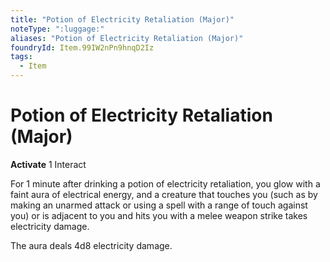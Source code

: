 ```yaml
---
title: "Potion of Electricity Retaliation (Major)"
noteType: ":luggage:"
aliases: "Potion of Electricity Retaliation (Major)"
foundryId: Item.99IW2nPn9hnqD2Iz
tags:
  - Item
---
```


# Potion of Electricity Retaliation (Major)

**Activate** 1 Interact

For 1 minute after drinking a potion of electricity retaliation, you glow with a faint aura of electrical energy, and a creature that touches you (such as by making an unarmed attack or using a spell with a range of touch against you) or is adjacent to you and hits you with a melee weapon strike takes electricity damage.

The aura deals 4d8 electricity damage.
